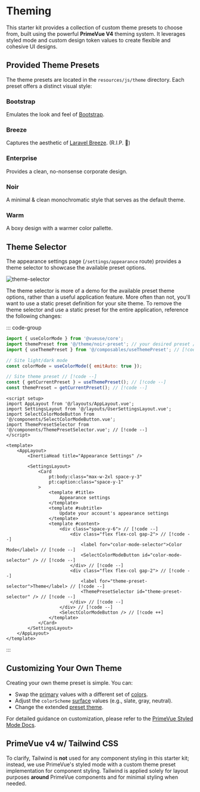# Theming

This starter kit provides a collection of custom theme presets to choose from, built using the powerful **PrimeVue V4** theming system. It leverages styled mode and custom design token values to create flexible and cohesive UI designs.

## Provided Theme Presets

The theme presets are located in the `resources/js/theme` directory. Each preset offers a distinct visual style:

### Bootstrap

Emulates the look and feel of [Bootstrap](https://getbootstrap.com/).

### Breeze

Captures the aesthetic of [Laravel Breeze](https://github.com/laravel/breeze). (R.I.P. :pray:)

### Enterprise

Provides a clean, no-nonsense corporate design.

### Noir

A minimal & clean monochromatic style that serves as the default theme.

### Warm

A boxy design with a warmer color pallette.

## Theme Selector

The appearance settings page (`/settings/appearance` route) provides a theme selector to showcase the available preset options.

![theme-selector](/images/theme-selector-ss.png)

The theme selector is more of a demo for the available preset theme options, rather than a useful application feature. More often than not, you'll want to use a static preset definition for your site theme. To remove the theme selector and use a static preset for the entire application, reference the following changes:

::: code-group

```js [resources/js/app.js]
import { useColorMode } from '@vueuse/core';
import themePreset from '@/theme/noir-preset'; // your desired preset // [!code ++]
import { useThemePreset } from '@/composables/useThemePreset'; // [!code --]

// Site light/dark mode
const colorMode = useColorMode({ emitAuto: true });

// Site theme preset // [!code --]
const { getCurrentPreset } = useThemePreset(); // [!code --]
const themePreset = getCurrentPreset(); // [!code --]
```

```vue [resources/js/pages/settings/Appearance.vue]
<script setup>
import AppLayout from '@/layouts/AppLayout.vue';
import SettingsLayout from '@/layouts/UserSettingsLayout.vue';
import SelectColorModeButton from '@/components/SelectColorModeButton.vue';
import ThemePresetSelector from '@/components/ThemePresetSelector.vue'; // [!code --]
</script>

<template>
    <AppLayout>
        <InertiaHead title="Appearance Settings" />

        <SettingsLayout>
            <Card
                pt:body:class="max-w-2xl space-y-3"
                pt:caption:class="space-y-1"
            >
                <template #title>
                    Appearance settings
                </template>
                <template #subtitle>
                    Update your account's appearance settings
                </template>
                <template #content>
                    <div class="space-y-6"> // [!code --]
                        <div class="flex flex-col gap-2"> // [!code --]
                            <label for="color-mode-selector">Color Mode</label> // [!code --]
                            <SelectColorModeButton id="color-mode-selector" /> // [!code --]
                        </div> // [!code --]
                        <div class="flex flex-col gap-2"> // [!code --]
                            <label for="theme-preset-selector">Theme</label> // [!code --]
                            <ThemePresetSelector id="theme-preset-selector" /> // [!code --]
                        </div> // [!code --]
                    </div> // [!code --]
                    <SelectColorModeButton /> // [!code ++]
                </template>
            </Card>
        </SettingsLayout>
    </AppLayout>
</template>
```

:::

## Customizing Your Own Theme

Creating your own theme preset is simple. You can:

-   Swap the [primary](https://primevue.org/theming/styled/#primary) values with a different set of [colors](https://primevue.org/theming/styled/#colors).
-   Adjust the `colorScheme` [surface](https://primevue.org/theming/styled/#surface) values (e.g., slate, gray, neutral).
-   Change the extended [preset theme](https://primevue.org/theming/styled/#presets).

For detailed guidance on customization, please refer to the [PrimeVue Styled Mode Docs](https://primevue.org/theming/styled/).

## PrimeVue v4 w/ Tailwind CSS

To clarify, Tailwind is **not** used for any component styling in this starter kit; instead, we use PrimeVue's styled mode with a custom theme preset implementation for component styling. Tailwind is applied solely for layout purposes **around** PrimeVue components and for minimal styling when needed.
